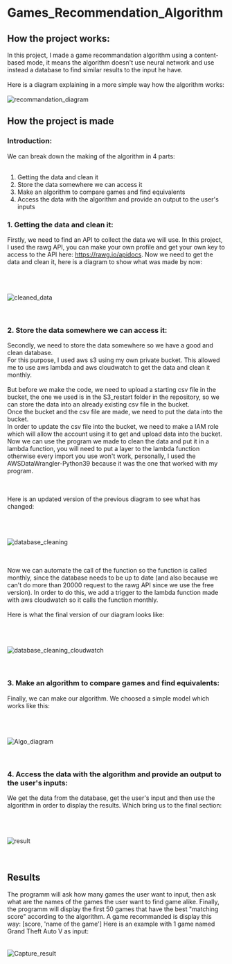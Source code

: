 # Games_Recommendation_Algorithm

## How the project works:
In this project, I made a game recommandation algorithm using a content-based mode, it means the algorithm doesn't use neural network and use instead a database to find similar results to the input he have. <br><br>
Here is a diagram explaining in a more simple way how the algorithm works: <br><br>
![recommandation_diagram](https://user-images.githubusercontent.com/127619531/226174855-2faee863-542f-4266-a91d-15245510d41f.png)



## How the project is made
### Introduction:

We can break down the making of the algorithm in 4 parts:<br><br>
1. Getting the data and clean it
2. Store the data somewhere we can access it
3. Make an algorithm to compare games and find equivalents
4. Access the data with the algorithm and provide an output to the user's inputs


### 1. Getting the data and clean it:
Firstly, we need to find an API to collect the data we will use. In this project, I used the rawg API, you can make your own profile and get your own key to access to the API here: https://rawg.io/apidocs. Now we need to get the data and clean it, here is a diagram to show what was made by now:

<br><br><br>
![cleaned_data](https://user-images.githubusercontent.com/127619531/226175705-940ddfc9-46a0-4997-ba75-908a3cb9bbcc.png)
<br><br><br>

### 2. Store the data somewhere we can access it:
Secondly, we need to store the data somewhere so we have a good and clean database.<br>
For this purpose, I used aws s3 using my own private bucket. 
This allowed me to use aws lambda and aws cloudwatch to get the data and clean it monthly.<br><br>
But before we make the code, we need to upload a starting csv file in the bucket, the one we used is in the S3_restart folder in the repository, so we can store the data into an already existing csv file in the bucket. <br>
Once the bucket and the csv file are made, we need to put the data into the bucket. <br>
In order to update the csv file into the bucket, we need to make a IAM role which will allow the account using it to get and upload data into the bucket.<br>
Now we can use the program we made to clean the data and put it in a lambda function, you will need to put a layer to the lambda function otherwise every import you use won't work, personally, I used the AWSDataWrangler-Python39 because it was the one that worked with my program.

<br><br>
Here is an updated version of the previous diagram to see what has changed:

<br><br><br>
![database_cleaning](https://user-images.githubusercontent.com/127619531/226175713-eaf2d5e2-781f-47ac-be73-cd55b809e937.png)
<br><br><br>


Now we can automate the call of the function so the function is called monthly, since the database needs to be up to date (and also because we can't do more than 20000 request to the rawg API since we use the free version). In order to do this, we add a trigger to the lambda function made with aws cloudwatch so it calls the function monthly.<br><br>
Here is what the final version of our diagram looks like:

<br><br><br>
![database_cleaning_cloudwatch](https://user-images.githubusercontent.com/127619531/226174946-aaec8f5d-a368-4be3-8257-fb859b27b9c3.png)
<br><br><br>



### 3. Make an algorithm to compare games and find equivalents:
Finally, we can make our algorithm. We choosed a simple model which works like this:

<br><br><br>
![Algo_diagram](https://user-images.githubusercontent.com/127619531/226173683-0ee69bb2-3af2-4e27-be87-2896f2871eac.png)
<br><br><br>



### 4. Access the data with the algorithm and provide an output to the user's inputs:
We get the data from the database, get the user's input and then use the algorithm in order to display the results. Which bring us to the final section:

<br><br><br>
![result](https://user-images.githubusercontent.com/127619531/226176732-2c70d68f-1fd9-467a-b757-ba267b7ef228.png)
<br><br><br>

## Results

The programm will ask how many games the user want to input, then ask what are the names of the games the user want to find game alike.
Finally, the programm will display the first 50 games that have the best "matching score" according to the algorithm.
A game recommanded is display this way: [score, 'name of the game']
Here is an example with 1 game named Grand Theft Auto V as input:
<br><br><br>
![Capture_result](https://user-images.githubusercontent.com/127619531/224831232-05647360-d843-4939-a72e-d34dba8639a2.PNG)
<br><br><br>




